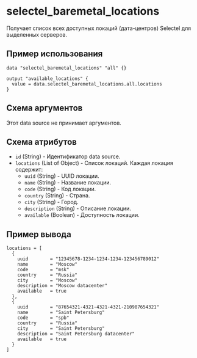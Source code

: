 # selectel_baremetal_locations

Получает список всех доступных локаций (дата-центров) Selectel для выделенных серверов.

## Пример использования

```hcl
data "selectel_baremetal_locations" "all" {}

output "available_locations" {
  value = data.selectel_baremetal_locations.all.locations
}
```

## Схема аргументов

Этот data source не принимает аргументов.

## Схема атрибутов

- `id` (String) - Идентификатор data source.
- `locations` (List of Object) - Список локаций. Каждая локация содержит:
  - `uuid` (String) - UUID локации.
  - `name` (String) - Название локации.
  - `code` (String) - Код локации.
  - `country` (String) - Страна.
  - `city` (String) - Город.
  - `description` (String) - Описание локации.
  - `available` (Boolean) - Доступность локации.

## Пример вывода

```hcl
locations = [
  {
    uuid        = "12345678-1234-1234-1234-123456789012"
    name        = "Moscow"
    code        = "msk"
    country     = "Russia"
    city        = "Moscow"
    description = "Moscow datacenter"
    available   = true
  },
  {
    uuid        = "87654321-4321-4321-4321-210987654321"
    name        = "Saint Petersburg"
    code        = "spb"
    country     = "Russia"
    city        = "Saint Petersburg"
    description = "Saint Petersburg datacenter"
    available   = true
  }
]
``` 